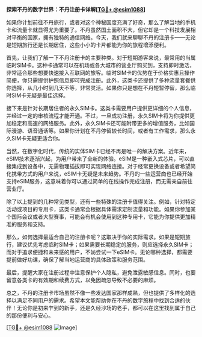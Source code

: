**探索不丹的数字世界：不丹注册卡详解[[TG💪+ @esim1088](https://t.me/s/esim1088)]**

如果你计划前往不丹旅行，或者对这个神秘国度充满了好奇，那么了解当地的手机卡和流量卡就显得尤为重要了。不丹虽然国土面积不大，但它却是一个科技发展相对平衡的国家，拥有独特的通信网络。今天，我们就来聊聊不丹的注册卡——无论是短期旅行还是长期居住，这些小小的卡片都能为你的旅程增添便利。

首先，让我们了解一下不丹注册卡的主要种类。对于短期游客来说，最常用的当属临时SIM卡。这种卡通常可以在机场或各大城市的营业厅购买到，支持即时激活，非常适合那些想要快速接入互联网的旅客。临时SIM卡的优势在于价格实惠且操作简便，你只需提供护照信息即可完成注册。此外，这类卡还提供了多种流量套餐供你选择，从几小时到几天不等，非常灵活。如果你只是想在不丹短暂停留，那么临时SIM卡无疑是最佳选择。

接下来是针对长期居住者的永久SIM卡。这类卡需要用户提供更详细的个人信息，并经过一定的审核流程才能开通。不过，一旦成功注册，永久SIM卡将为你提供更加稳定和高速的网络服务。此外，永久SIM卡还可能附带更多的增值服务，比如国际漫游、语音通话等。如果你计划在不丹停留较长时间，或者有工作需求，那么永久SIM卡无疑更适合你。

当然，在数字化时代，传统的实体SIM卡已经不再是唯一的解决方案。近年来，eSIM技术逐渐兴起，为用户带来了全新的体验。eSIM是一种嵌入式芯片，可以直接集成到设备中，无需物理插拔即可实现网络连接。对于经常更换设备或者希望简化携带方式的用户来说，eSIM卡无疑是未来趋势。不丹的一些运营商也已经开始支持eSIM服务，这意味着你可以通过简单的在线操作完成注册，而无需亲自前往营业厅。

除了以上提到的几种常见类型，还有一些特殊的注册卡值得关注。例如，针对特定活动或项目的专用卡，这类卡通常会根据具体需求定制流量和功能。如果你参加某个国际会议或者大型赛事，可能会有机会使用到这种专用卡，它能为你提供更加精准的服务和支持。

那么，如何选择最适合自己的注册卡呢？这取决于你的实际需求。如果是短期旅行，建议优先考虑临时SIM卡；如果需要长期稳定的服务，则应选择永久SIM卡；而对于追求便捷和未来感的用户，不妨尝试一下eSIM卡。无论哪种选择，都需要提前做好功课，确保了解当地运营商的具体政策和服务范围。

最后，提醒大家在注册过程中注意保护个人隐私，避免泄露敏感信息。同时，也要留意各类卡的有效期和续费方式，以免因疏忽导致不必要的麻烦。

总之，不丹的注册卡市场虽然不像一些发达国家那样成熟，但也提供了多样化的选择以满足不同用户的需求。希望本文能帮助你在不丹的数字旅程中找到合适的伙伴！无论你是初来乍到的新手，还是久经沙场的老手，都可以在这里找到属于自己的那份便利与安心。

[[TG💪+ @esim1088](https://t.me/s/esim1088) ![Image](https://i.postimg.cc/4NQfJmqS/Snipaste-2025-05-13-00-14-12.png)]